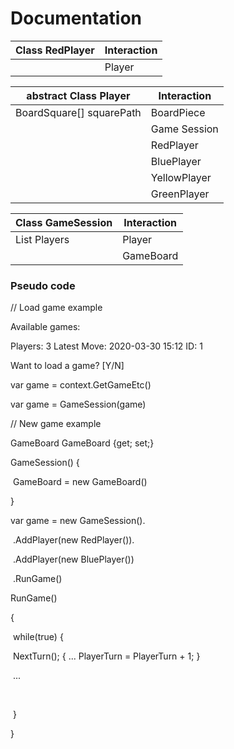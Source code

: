 # Documentation

| Class RedPlayer | Interaction |
| --------------- | ----------- |
|                 | Player      |

| abstract Class Player    | Interaction  |
| ------------------------ | ------------ |
| BoardSquare[] squarePath | BoardPiece   |
|                          | Game Session |
|                          | RedPlayer    |
|                          | BluePlayer   |
|                          | YellowPlayer |
|                          | GreenPlayer  |


| Class GameSession    | Interaction |
| -------------------- | ----------- |
| List<Player> Players | Player      |
|                      | GameBoard   |





### Pseudo code

// Load game example

Available games:		

Players: 3			Latest Move: 2020-03-30 15:12			ID: 1

Want to load a game? [Y/N]

var game = context.GetGameEtc()

var game = GameSession(game)



// New game example

GameBoard GameBoard {get; set;}

GameSession() {

​	GameBoard = new GameBoard()

}

var game = new GameSession().

​						.AddPlayer(new RedPlayer()).

​						.AddPlayer(new BluePlayer())

​						.RunGame()



RunGame()

{

​	while(true) {

​		NextTurn(); { ... PlayerTurn = PlayerTurn + 1; }

​		...

​			

​	}

}